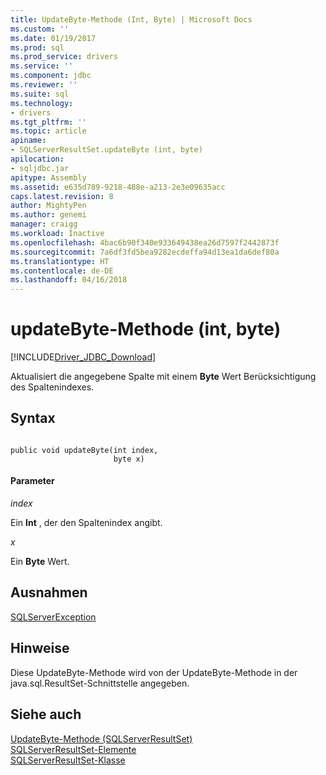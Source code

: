 ```yaml
---
title: UpdateByte-Methode (Int, Byte) | Microsoft Docs
ms.custom: ''
ms.date: 01/19/2017
ms.prod: sql
ms.prod_service: drivers
ms.service: ''
ms.component: jdbc
ms.reviewer: ''
ms.suite: sql
ms.technology:
- drivers
ms.tgt_pltfrm: ''
ms.topic: article
apiname:
- SQLServerResultSet.updateByte (int, byte)
apilocation:
- sqljdbc.jar
apitype: Assembly
ms.assetid: e635d789-9218-488e-a213-2e3e09635acc
caps.latest.revision: 8
author: MightyPen
ms.author: genemi
manager: craigg
ms.workload: Inactive
ms.openlocfilehash: 4bac6b90f340e933649438ea26d7597f2442873f
ms.sourcegitcommit: 7a6df3fd5bea9282ecdeffa94d13ea1da6def80a
ms.translationtype: HT
ms.contentlocale: de-DE
ms.lasthandoff: 04/16/2018
---
```

# <a name="updatebyte-method-int-byte"></a>updateByte-Methode (int, byte)
[!INCLUDE[Driver_JDBC_Download](../../../includes/driver_jdbc_download.md)]

  Aktualisiert die angegebene Spalte mit einem **Byte** Wert Berücksichtigung des Spaltenindexes.  
  
## <a name="syntax"></a>Syntax  
  
```  
  
public void updateByte(int index,  
                       byte x)  
```  
  
#### <a name="parameters"></a>Parameter  
 *index*  
  
 Ein **Int** , der den Spaltenindex angibt.  
  
 *x*  
  
 Ein **Byte** Wert.  
  
## <a name="exceptions"></a>Ausnahmen  
 [SQLServerException](../../../connect/jdbc/reference/sqlserverexception-class.md)  
  
## <a name="remarks"></a>Hinweise  
 Diese UpdateByte-Methode wird von der UpdateByte-Methode in der java.sql.ResultSet-Schnittstelle angegeben.  
  
## <a name="see-also"></a>Siehe auch  
 [UpdateByte-Methode &#40;SQLServerResultSet&#41;](../../../connect/jdbc/reference/updatebyte-method-sqlserverresultset.md)   
 [SQLServerResultSet-Elemente](../../../connect/jdbc/reference/sqlserverresultset-members.md)   
 [SQLServerResultSet-Klasse](../../../connect/jdbc/reference/sqlserverresultset-class.md)  
  
  
